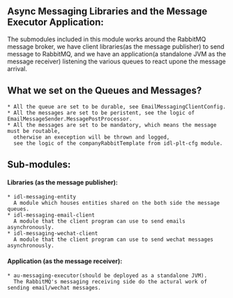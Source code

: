 ## Async Messaging Libraries and the Message Executor Application:
The submodules included in this module works around the RabbitMQ message broker,
we have client libraries(as the message publisher) to send message to RabbitMQ, 
and we have an application(a standalone JVM as the message receiver) 
listening the various queues to react upone the message arrival.

## What we set on the Queues and Messages?
    * All the queue are set to be durable, see EmailMessagingClientConfig.
    * All the messages are set to be peristent, see the logic of EmailMessageSender.MessagePostProcessor.
    * All the messages are set to be mandatory, which means the message must be routable, 
      otherwise an exeception will be thrown and logged, 
      see the logic of the companyRabbitTemplate from idl-plt-cfg module.

## Sub-modules:
#### Libraries (as the message publisher):
    * idl-messaging-entity
      A module which houses entities shared on the both side the message queues.
    * idl-messaging-email-client
      A module that the client program can use to send emails asynchronously.
    * idl-messaging-wechat-client
      A module that the client program can use to send wechat messages asynchronously.

    
#### Application (as the message receiver):
    * au-messaging-executor(should be deployed as a standalone JVM).
      The RabbitMQ's messaging receiving side do the actural work of sending email/wechat messages.